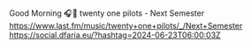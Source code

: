 Good Morning 🎧🎵 twenty one pilots - Next Semester  https://www.last.fm/music/twenty+one+pilots/_/Next+Semester https://social.dfaria.eu/?hashtag=2024-06-23T06:00:03Z